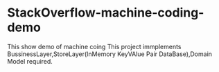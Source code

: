 # StackOverflow-machine-coding-demo
This show demo of machine coing
This project immplements  BussinessLayer,StoreLayer(InMemory KeyVAlue Pair DataBase),Domain Model required. 
